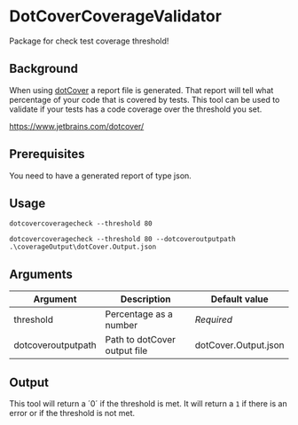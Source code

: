 # DotCoverCoverageValidator
Package for check test coverage threshold!

## Background
When using [dotCover](https://www.jetbrains.com/dotcover/) a report file is generated. That report will tell what percentage of your code that is covered by tests. This tool can be used to validate if your tests has a code coverage over the threshold you set.

https://www.jetbrains.com/dotcover/

## Prerequisites
You need to have a generated report of type json.

## Usage
`dotcovercoveragecheck --threshold 80`

`dotcovercoveragecheck --threshold 80 --dotcoveroutputpath .\coverageOutput\dotCover.Output.json`

## Arguments
| Argument           | Description                  | Default value        |
| ------------------ | ---------------------------- | -------------------- |
| threshold          | Percentage as a number       | *Required*           |
| dotcoveroutputpath | Path to dotCover output file | dotCover.Output.json |

## Output
This tool will return a ´0´ if the threshold is met. It will return a `1` if there is an error or if the threshold is not met.